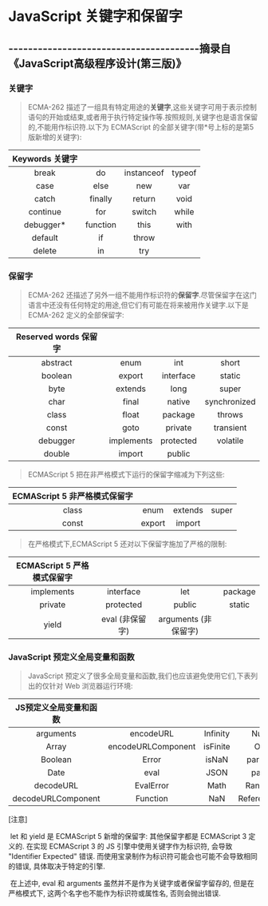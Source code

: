 # JavaScript 关键字和保留字

## ---------------------------------------摘录自《JavaScript高级程序设计(第三版)》

### 关键字

> ECMA-262 描述了一组具有特定用途的**关键字**,这些关键字可用于表示控制语句的开始或结束,或者用于执行特定操作等.按照规则,关键字也是语言保留的,不能用作标识符.以下为 ECMAScript 的全部关键字(带*号上标的是第5版新增的关键字):

| Keywords 关键字 |          |            |        |
| :-------------: | :------: | :--------: | :----: |
|      break      |    do    | instanceof | typeof |
|      case       |   else   |    new     |  var   |
|      catch      | finally  |   return   |  void  |
|    continue     |   for    |   switch   | while  |
|    debugger*    | function |    this    |  with  |
|     default     |    if    |   throw    |        |
|     delete      |    in    |    try     |        |

### 保留字

> ECMA-262 还描述了另外一组不能用作标识符的**保留字**.尽管保留字在这门语言中还没有任何特定的用途,但它们有可能在将来被用作关键字.以下是 ECMA-262 定义的全部保留字:

| Reserved words 保留字 |            |           |              |
| :-------------------: | :--------: | :-------: | :----------: |
|       abstract        |    enum    |    int    |    short     |
|        boolean        |   export   | interface |    static    |
|         byte          |  extends   |   long    |    super     |
|         char          |   final    |  native   | synchronized |
|         class         |   float    |  package  |    throws    |
|         const         |    goto    |  private  |  transient   |
|       debugger        | implements | protected |   volatile   |
|        double         |   import   |  public   |              |

> ECMAScript 5 把在非严格模式下运行的保留字缩减为下列这些:

| ECMAScript 5 非严格模式保留字 |        |         |       |
| :---------------------------: | :----: | :-----: | :---: |
|             class             |  enum  | extends | super |
|             const             | export | import  |       |

> 在严格模式下,ECMAScript 5 还对以下保留字施加了严格的限制:

| ECMAScript 5 严格模式保留字 |                 |                      |         |
| :-------------------------: | :-------------: | :------------------: | :-----: |
|         implements          |    interface    |         let          | package |
|           private           |    protected    |        public        | static  |
|            yield            | eval (非保留字) | arguments (非保留字) |         |

### JavaScript 预定义全局变量和函数

> JavaScript 预定义了很多全局变量和函数,我们也应该避免使用它们,下表列出的仅针对 Web 浏览器运行环境:

| JS预定义全局变量和函数 |                    |          |                |             |
| :--------------------: | :----------------: | :------: | :------------: | :---------: |
|       arguments        |     encodeURL      | Infinity |     Number     |   RegExp    |
|         Array          | encodeURLComponent | isFinite |     Object     |   String    |
|        Boolean         |       Error        |  isNaN   |   parseFloat   | SyntaxError |
|          Date          |        eval        |   JSON   |    parseInt    |  TypeError  |
|       decodeURL        |     EvalError      |   Math   |   RangeError   |  undefined  |
|   decodeURLComponent   |      Function      |   NaN    | ReferenceError |  URLError   |

[注意]

​		let 和 yield 是 ECMAScript 5 新增的保留字: 其他保留字都是 ECMAScript 3 定义的. 在实现 ECMAScript 3 的 JS 引擎中使用关键字作为标识符, 会导致 "Identifier Expected" 错误. 而使用宝录制作为标识符可能会也可能不会导致相同的错误, 具体取决于特定的引擎.

​		在上述中, eval 和 arguments 虽然并不是作为关键字或者保留字留存的, 但是在严格模式下, 这两个名字也不能作为标识符或属性名, 否则会抛出错误.

